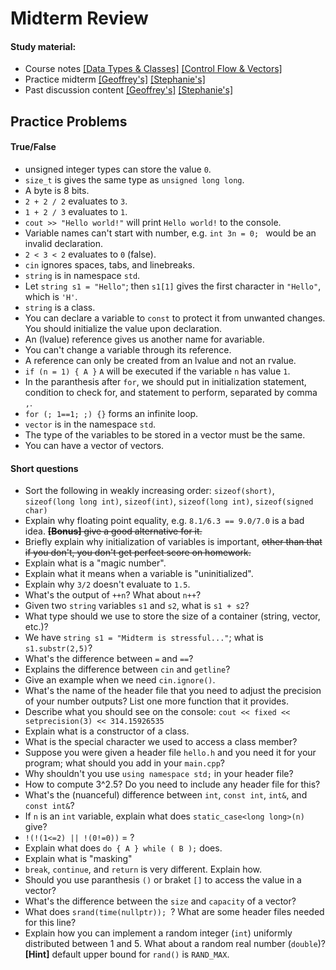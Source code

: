 # Midterm Review

#### Study material: 

* Course notes [[Data Types & Classes]](https://ccle.ucla.edu/pluginfile.php/1812773/mod_resource/content/0/Topic_DataTypesAndClasses.pdf) [[Control Flow & Vectors]](https://ccle.ucla.edu/pluginfile.php/1812445/mod_resource/content/0/Topic_ControlFlowAndVectors.pdf)
* Practice midterm [[Geoffrey's]](http://www.math.ucla.edu/~gsiyer/PIC10AS2017/05-09/05-09.html) [[Stephanie's]](https://github.com/evastgh/problems_and_solutions/blob/master/PIC10A_Introduction_to_Programming_TA/midterm_review.md)
* Past discussion content [[Geoffrey's]](http://www.math.ucla.edu/~gsiyer/PIC10AS2017/main.html) [[Stephanie's]](https://github.com/evastgh/problems_and_solutions/tree/master/PIC10A_Introduction_to_Programming_TA)



## Practice Problems

#### True/False

* unsigned integer types can store the value ```0```.
* ```size_t``` is gives the same type as ```unsigned long long```.
* A byte is 8 bits.
* ```2 + 2 / 2``` evaluates to ```3```.
* ```1 + 2 / 3``` evaluates to ```1```.
* ```cout >> "Hello world!"``` will print ```Hello world!``` to the console.
* Variable names can't start with number, e.g. ```int 3n = 0; ``` would be an invalid declaration.
* ```2 < 3 < 2``` evaluates to ```0``` (false).
* ```cin``` ignores spaces, tabs, and linebreaks.
* ```string``` is in namespace ```std```.
* Let  ```string s1 = "Hello"```; then ```s1[1]``` gives the first character in ```"Hello"```, which is ```'H'```.
* ```string``` is a class.
* You can declare a variable to ```const``` to protect it from unwanted changes. You should initialize the value upon declaration.
* An (lvalue) reference gives us another name for avariable.
* You can't change a variable through its reference. 
* A reference can only be created from an lvalue and not an rvalue.
* ```if (n = 1) { A }``` ```A``` will be executed if the variable ```n``` has value ```1```.
* In the paranthesis after ```for```, we should put in  initialization statement, condition to check for, and statement to perform, separated by comma ```,```.
* ```for (; 1==1; ;) {}``` forms an infinite loop.
* ```vector``` is in the namespace ```std```.
* The type of the variables to be stored in a vector must be the same.
* You can have a vector of vectors.


#### Short questions
* Sort the following in weakly increasing order: ```sizeof(short)```, ```sizeof(long long int)```, ```sizeof(int)```, ```sizeof(long int)```, ```sizeof(signed char)```
* Explain why floating point equality, e.g. ```8.1/6.3 == 9.0/7.0``` is a bad idea. ~~**[Bonus]** give a good alternative for it.~~
* Briefly explain why initialization of variables is important, ~~other than that if you don't, you don't get perfect score on homework.~~
* Explain what is a "magic number".
* Explain what it means when a variable is "uninitialized".
* Explain why ```3/2``` doesn't evaluate to ```1.5```.
* What's the output of ```++n```? What about ```n++```?
* Given two ```string``` variables ```s1``` and ```s2```, what is ```s1 + s2```?
* What type should we use to store the size of a container (string, vector, etc.)?
* We have ```string s1 = "Midterm is stressful..."```; what is ```s1.substr(2,5)```?
* What's the difference between ```=``` and ```==```?
* Explains the difference between ```cin``` and ```getline```?
* Give an example when we need ```cin.ignore()```.
* What's the name of the header file that you need to adjust the precision of your number outputs? List one more function that it provides. 
* Describe what you should see on the console: ```cout << fixed << setprecision(3) << 314.15926535```
* Explain what is a constructor of a class.
* What is the special character we used to access a class member?
* Suppose you were given a header file ```hello.h``` and you need it for your program; what should you add in your ```main.cpp```?
* Why shouldn't you use ```using namespace std;``` in your header file?
* How to compute 3^2.5? Do you need to include any header file for this?
* What's the (nuanceful) difference between ```int```, ```const int```, ```int&```, and ```const int&```?
* If ```n``` is an ```int``` variable, explain what does ```static_case<long long>(n)``` give?
* ```!(!(1<=2) || !(0!=0))``` = ?
* Explain what does ```do { A } while ( B );``` does.
* Explain what is "masking"
* ```break```, ```continue```, and ```return``` is very different. Explain how. 
* Should you use paranthesis ```()``` or braket ```[]``` to access the value in a vector?
* What's the difference between the ```size``` and ```capacity``` of a vector?
* What does ```srand(time(nullptr)); ```? What are some header files needed for this line?
* Explain how you can implement a random integer (```int```) uniformly distributed between 1 and 5. What about a random real number (```double```)? **[Hint]** default upper bound for ```rand()``` is ```RAND_MAX```.


